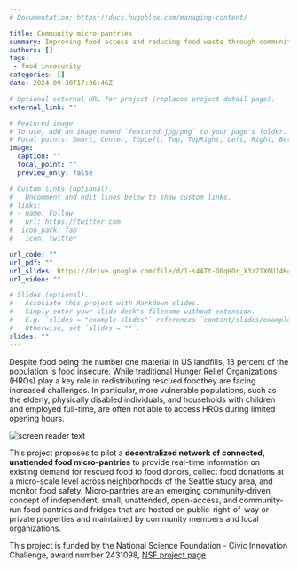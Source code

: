 ```yaml
---
# Documentation: https://docs.hugoblox.com/managing-content/

title: Community micro-pantries
summary: Improving food access and reducing food waste through community micro-pantries
authors: []
tags:
 - food insecurity
categories: []
date: 2024-09-30T17:36:46Z

# Optional external URL for project (replaces project detail page).
external_link: ""

# Featured image
# To use, add an image named `featured.jpg/png` to your page's folder.
# Focal points: Smart, Center, TopLeft, Top, TopRight, Left, Right, BottomLeft, Bottom, BottomRight.
image:
  caption: ""
  focal_point: ""
  preview_only: false

# Custom links (optional).
#   Uncomment and edit lines below to show custom links.
# links:
# - name: Follow
#   url: https://twitter.com
#  icon_pack: fab
#   icon: twitter

url_code: ""
url_pdf: ""
url_slides: https://drive.google.com/file/d/1-s4ATt-O0qHDr_X3z21X6U14K4idgtOK/view?usp=sharing
url_video: ""

# Slides (optional).
#   Associate this project with Markdown slides.
#   Simply enter your slide deck's filename without extension.
#   E.g. `slides = "example-slides"` references `content/slides/example-slides.md`.
#   Otherwise, set `slides = ""`.
slides: ""
---
```


Despite food being the number one material in US landfills, 13 percent of the population is food insecure. While traditional Hunger Relief Organizations (HROs) play a key role in redistributing rescued foodthey are facing increased challenges. In particular, more vulnerable populations, such as the elderly, physically disabled individuals, and households with children and employed full-time, are often not able to access HROs during limited opening hours.

![screen reader text](micropantries.jpg "Seattle has more than 270 community micropantries, some of them are refrigerated")

This project proposes to pilot a **decentralized network of connected, unattended food micro-pantries** to provide real-time information on existing demand for rescued food to food donors, collect food donations at a micro-scale level across neighborhoods of the Seattle study area, and monitor food safety. Micro-pantries are an emerging community-driven concept of independent, small, unattended, open-access, and community-run food pantries and fridges that are hosted on public-right-of-way or private properties and maintained by community members and local organizations. 

This project is funded by the National Science Foundation - Civic Innovation Challenge, award number 2431098, [NSF project page](https://www.nsf.gov/awardsearch/showAward?AWD_ID=2431098&HistoricalAwards=false)


